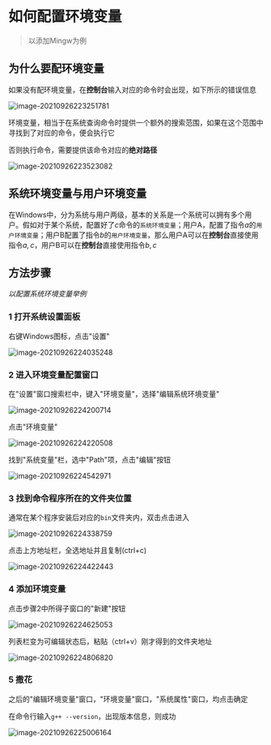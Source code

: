 # 如何配置环境变量

> 以添加Mingw为例

## 为什么要配环境变量

如果没有配环境变量，在**控制台**输入对应的命令时会出现，如下所示的错误信息

![image-20210926223251781](https://github.com/Dream-wings/Some-tips-from-a-noob/blob/main/assets/image-20210926223251781.png)

环境变量，相当于在系统查询命令时提供一个额外的搜索范围，如果在这个范围中寻找到了对应的命令，便会执行它

否则执行命令，需要提供该命令对应的**绝对路径**

![image-20210926223523082](https://github.com/Dream-wings/Some-tips-from-a-noob/blob/main/assets/image-20210926223523082.png)

## 系统环境变量与用户环境变量

在Windows中，分为系统与用户两级，基本的关系是一个系统可以拥有多个用户。假如对于某个系统，配置好了$c$命令的`系统环境变量`；用户A，配置了指令$a$的`用户环境变量`；用户B配置了指令$b$的`用户环境变量`，那么用户A可以在**控制台**直接使用指令$a,c$，用户B可以在**控制台**直接使用指令$b,c$

## 方法步骤

*以配置系统环境变量举例*

### 1 打开系统设置面板

右键Windows图标，点击"设置"

![image-20210926224035248](https://github.com/Dream-wings/Some-tips-from-a-noob/blob/main/assets/image-20210926224035248.png)

### 2 进入环境变量配置窗口

在"设置"窗口搜索栏中，键入"环境变量"，选择"编辑系统环境变量"

![image-20210926224200714](https://github.com/Dream-wings/Some-tips-from-a-noob/blob/main/assets/image-20210926224200714.png)

点击"环境变量"

![image-20210926224220508](https://github.com/Dream-wings/Some-tips-from-a-noob/blob/main/assets/image-20210926224220508.png)

找到"系统变量"栏，选中"Path"项，点击"编辑"按钮

![image-20210926224542971](https://github.com/Dream-wings/Some-tips-from-a-noob/blob/main/assets/image-20210926224542971.png)

### 3 找到命令程序所在的文件夹位置

通常在某个程序安装后对应的`bin`文件夹内，双击点击进入

![image-20210926224338759](https://github.com/Dream-wings/Some-tips-from-a-noob/blob/main/assets/image-20210926224338759.png)

点击上方地址栏，全选地址并且复制(ctrl+c)

![image-20210926224422443](https://github.com/Dream-wings/Some-tips-from-a-noob/blob/main/assets/image-20210926224422443.png)

### 4 添加环境变量

点击步骤2中所得子窗口的"新建"按钮

![image-20210926224625053](https://github.com/Dream-wings/Some-tips-from-a-noob/blob/main/assets/image-20210926224625053.png)

列表栏变为可编辑状态后，粘贴（ctrl+v）刚才得到的文件夹地址

![image-20210926224806820](https://github.com/Dream-wings/Some-tips-from-a-noob/blob/main/assets/image-20210926224806820.png)

### 5 撒花

之后的"编辑环境变量"窗口，"环境变量"窗口，"系统属性"窗口，均点击确定

在命令行输入`g++ --version`，出现版本信息，则成功

![image-20210926225006164](https://github.com/Dream-wings/Some-tips-from-a-noob/blob/main/assets/image-20210926225006164.png)

